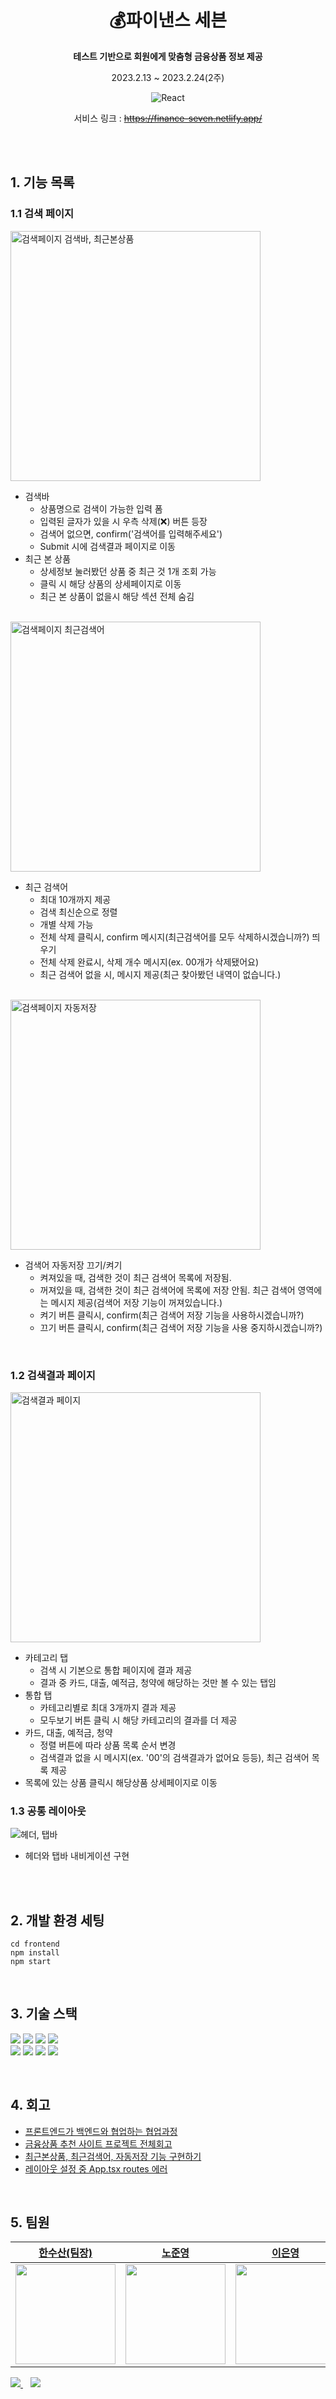 <div align="center">
  
# 💰파이낸스 세븐  
**테스트 기반으로 회원에게 맞춤형 금융상품 정보 제공**  

2023.2.13 ~ 2023.2.24(2주)

![React](https://img.shields.io/badge/react-v18+-blue?logo=react)  

서비스 링크 : ~~https://finance-seven.netlify.app/~~

</div>

<br><br>

## 1. 기능 목록

### 1.1 검색 페이지

<img src='https://user-images.githubusercontent.com/90189513/221526964-0fcf46b5-3bce-43b5-831d-fa1118a9a37c.gif' alt='검색페이지 검색바, 최근본상품' width='400px'/>

- 검색바
   - 상품명으로 검색이 가능한 입력 폼
   - 입력된 글자가 있을 시 우측 삭제(❌) 버튼 등장
   - 검색어 없으면, confirm('검색어를 입력해주세요')
   - Submit 시에 검색결과 페이지로 이동
- 최근 본 상품
   - 상세정보 눌러봤던 상품 중 최근 것 1개 조회 가능
   - 클릭 시 해당 상품의 상세페이지로 이동
   - 최근 본 상품이 없을시 해당 섹션 전체 숨김

<br/>

<img src='https://user-images.githubusercontent.com/90189513/221526969-51e014e8-d984-4f83-9640-6faa9567c9eb.gif' alt='검색페이지 최근검색어' width='400px'/>

- 최근 검색어
   - 최대 10개까지 제공
   - 검색 최신순으로 정렬
   - 개별 삭제 가능
   - 전체 삭제 클릭시, confirm 메시지(최근검색어를 모두 삭제하시겠습니까?) 띄우기
   - 전체 삭제 완료시, 삭제 개수 메시지(ex. 00개가 삭제됐어요)
   - 최근 검색어 없을 시, 메시지 제공(최근 찾아봤던 내역이 없습니다.)

<br/>

<img src='https://user-images.githubusercontent.com/90189513/221526953-febbd1d6-9a9e-4bb3-b3f1-ecf3ca162bad.gif' alt='검색페이지 자동저장' width='400px'/>

- 검색어 자동저장 끄기/켜기
   - 켜져있을 때, 검색한 것이 최근 검색어 목록에 저장됨.
   - 꺼져있을 때, 검색한 것이 최근 검색어에 목록에 저장 안됨. 최근 검색어 영역에는 메시지 제공(검색어 저장 기능이 꺼져있습니다.)
   - 켜기 버튼 클릭시, confirm(최근 검색어 저장 기능을 사용하시겠습니까?)
   - 끄기 버튼 클릭시, confirm(최근 검색어 저장 기능을 사용 중지하시겠습니까?)
<br/>

### 1.2 검색결과 페이지

<img src='https://user-images.githubusercontent.com/90189513/221529636-b9c5ee69-6053-49ef-9233-58241ce425eb.gif' alt='검색결과 페이지' width='400px'/>

- 카테고리 탭
   - 검색 시 기본으로 통합 페이지에 결과 제공
   - 결과 중 카드, 대출, 예적금, 청약에 해당하는 것만 볼 수 있는 탭임
- 통합 탭
   - 카테고리별로 최대 3개까지 결과 제공
   - 모두보기 버튼 클릭 시 해당 카테고리의 결과를 더 제공
- 카드, 대출, 예적금, 청약
   - 정렬 버튼에 따라 상품 목록 순서 변경
   - 검색결과 없을 시 메시지(ex. '00'의 검색결과가 없어요 등등), 최근 검색어 목록 제공
- 목록에 있는 상품 클릭시 해당상품 상세페이지로 이동

### 1.3 공통 레이아웃

![헤더, 탭바](https://user-images.githubusercontent.com/90189513/221530524-01ef1292-6982-4e4a-908b-40179f2b0741.gif)

- 헤더와 탭바 내비게이션 구현

<br><br>

## 2. 개발 환경 세팅
```
cd frontend
npm install
npm start
```

<br>

## 3. 기술 스택

<img src="https://img.shields.io/badge/react-61DAFB?style=for-the-badge&logo=react&logoColor=black"> <img src="https://img.shields.io/badge/Reduxtoolkit-764ABC?style=for-the-badge&logo=Redux&logoColor=white"> <img src="https://img.shields.io/badge/typescript-3178C6?style=for-the-badge&logo=typescript&logoColor=white"> <img src="https://img.shields.io/badge/styledcomponents-DB7093?style=for-the-badge&logo=styledcomponents&logoColor=white"> <br> <img src="https://img.shields.io/badge/reacticons-e91e63?style=for-the-badge&logo=react&logoColor=white"> <img src="https://img.shields.io/badge/Axios-671ddf?style=for-the-badge&logo=Axios&logoColor=white"> <img src="https://img.shields.io/badge/netlify-00C7B7?style=for-the-badge&logo=netlify&logoColor=white">  <img src="https://img.shields.io/badge/Vite-646CFF?style=for-the-badge&logo=Vite&logoColor=white">

<br>

## 4. 회고
- [프론트엔드가 백엔드와 협업하는 협업과정](https://velog.io/@eun0leee/프론트엔드백엔드-팀프로젝트금융상품-추천사이트-만들기)  
- [금융상품 추천 사이트 프로젝트 전체회고](https://velog.io/@eun0leee/금융상품-추천-사이트-전체회고)  
- [최근본상품, 최근검색어, 자동저장 기능 구현하기](https://velog.io/@eun0leee/React-최근본상품-최근검색어-자동저장-기능-구현하기)  
- [레이아웃 설정 중 App.tsx routes 에러](https://velog.io/@eun0leee/React-App.tsx-routes-에러)  

<br>

## 5. 팀원

|<a href="https://github.com/0nesan">한수산(팀장)</a>|<a href="https://github.com/ghgt1">노준영</a>|<a href="https://github.com/eun0leee">이은영</a>|<a href="https://github.com/Hyojina">김효진</a>|
|:---:|:---:|:---:|:---:|
|<a href="https://github.com/0nesan"><img src="https://avatars.githubusercontent.com/u/76930602?v=4" width=160/></a>|<a href="https://github.com/ghgt1"><img src="https://avatars.githubusercontent.com/u/35508595?v=4" width=160/></a>|<a href="https://github.com/eun0leee"><img src="https://avatars.githubusercontent.com/u/90189513?v=4" width=160/></a>|<a href="https://github.com/Hyojina"><img src="https://avatars.githubusercontent.com/u/107975281?v=4" width=160/></a>|

<a href="https://github.com/KDT3MiniProjectTeam-7/Mini_Project_FE">
  <img src="https://img.shields.io/badge/팀레포-181717?style=for-the-badge&logo=github&logoColor=white" />
</a>&nbsp;&nbsp;
<a href="https://www.notion.so/7-00708e93757c4cbbaf91868a9873c92f">
  <img src="https://img.shields.io/badge/팀노션-fc9847?style=for-the-badge&logo=notion&logoColor=white" />
</a>
